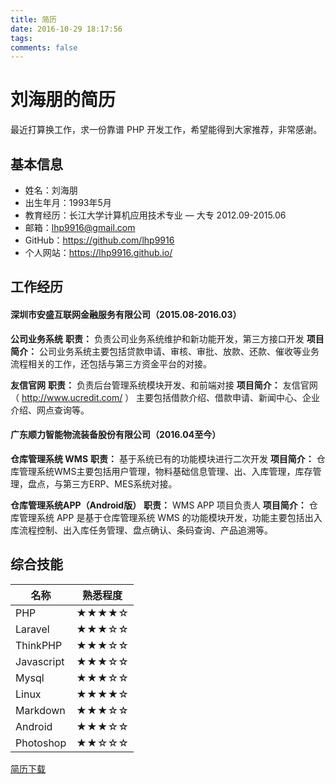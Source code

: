 ```yaml
---
title: 简历
date: 2016-10-29 18:17:56
tags:
comments: false
---
```

# 刘海朋的简历

最近打算换工作，求一份靠谱 PHP 开发工作，希望能得到大家推荐，非常感谢。

## 基本信息
* 姓名：刘海朋
* 出生年月：1993年5月
* 教育经历：长江大学计算机应用技术专业 — 大专 2012.09-2015.06
* 邮箱：lhp9916@gmail.com
* GitHub：https://github.com/lhp9916
* 个人网站：https://lhp9916.github.io/

## 工作经历

#### 深圳市安盛互联网金融服务有限公司（2015.08-2016.03）

**公司业务系统**
**职责：** 负责公司业务系统维护和新功能开发，第三方接口开发
**项目简介：** 公司业务系统主要包括贷款申请、审核、审批、放款、还款、催收等业务流程相关的工作，还包括与第三方资金平台的对接。

**友信官网**
**职责：** 负责后台管理系统模块开发、和前端对接
**项目简介：** 友信官网（ http://www.ucredit.com/ ） 主要包括借款介绍、借款申请、新闻中心、企业介绍、网点查询等。

#### 广东顺力智能物流装备股份有限公司（2016.04至今）

**仓库管理系统 WMS**
**职责：** 基于系统已有的功能模块进行二次开发
**项目简介：**  仓库管理系统WMS主要包括用户管理，物料基础信息管理、出、入库管理，库存管理，盘点，与第三方ERP、MES系统对接。

**仓库管理系统APP（Android版）**
**职责：**  WMS APP 项目负责人
**项目简介：** 仓库管理系统 APP 是基于仓库管理系统 WMS 的功能模块开发，功能主要包括出入库流程控制、出入库任务管理、盘点确认、条码查询、产品追溯等。

## 综合技能

名称 | 熟悉程度
---|---
PHP | ★★★★☆
Laravel | ★★★☆☆
ThinkPHP | ★★★☆☆
Javascript | ★★★☆☆
Mysql | ★★★☆☆
Linux | ★★★★☆
Markdown | ★★★☆☆
Android | ★★★☆☆
Photoshop | ★★☆☆☆

[简历下载](刘海朋简历.PHP开发工程师.pdf)
